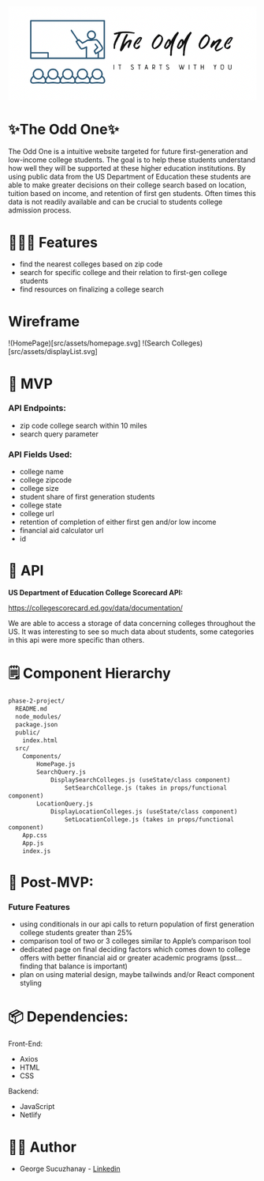 ![](src/assets/logo.png)

# ✨The Odd One✨

The Odd One is a intuitive website targeted for future first-generation and low-income college students. The goal is to help these students understand how well they will be supported at these higher education institutions. By using public data from the US Department of Education these students are able to make greater decisions on their college search based on location, tuition based on income, and retention of first gen students. Often times this data is not readily available and can be crucial to students college admission process.


# 👩🏽‍🚀 Features
* find the nearest colleges based on zip code
* search for specific college and their relation to first-gen college students
* find resources on finalizing a college search

# Wireframe

!(HomePage)[src/assets/homepage.svg]
!(Search Colleges)[src/assets/displayList.svg]


# 🚀 MVP

### API Endpoints:
* zip code college search within 10 miles
* search query parameter
### API Fields Used:

* college name
* college zipcode
* college size
* student share of first generation students
* college state
* college url
* retention of completion of either first gen and/or low income
* financial aid calculator url
* id

# 🔨 API

**US Department of Education College Scorecard API:**

https://collegescorecard.ed.gov/data/documentation/

We are able to access a storage of data concerning colleges throughout the US. It was interesting to see so much data about students, some categories in this api were more specific than others.


# 🗒️ Component Hierarchy


```
phase-2-project/
  README.md
  node_modules/
  package.json
  public/
    index.html
  src/
    Components/
        HomePage.js
        SearchQuery.js
            DisplaySearchColleges.js (useState/class component)
                SetSearchCollege.js (takes in props/functional component)
        LocationQuery.js
            DisplayLocationColleges.js (useState/class component)
                SetLocationCollege.js (takes in props/functional component)
    App.css
    App.js
    index.js

```

# 🥳 Post-MVP:

### Future Features
- using conditionals in our api calls to return population of first generation college students greater than 25%
- comparison tool of two or 3 colleges similar to Apple’s comparison tool
- dedicated page on final deciding factors which comes down to college offers with better financial aid or greater academic programs (psst…finding that balance is important)
- plan on using material design, maybe tailwinds and/or React component styling

# 📦 Dependencies:

Front-End:

- Axios
- HTML
- CSS

Backend:

- JavaScript
- Netlify

# 👨‍💻 Author

- George Sucuzhanay - [Linkedin](https://www.linkedin.com/in/georgesucuzhanay/)